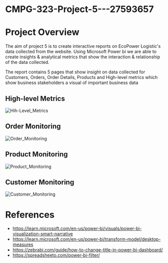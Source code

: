 # CMPG-323-Project-5---27593657

# Project Overview
The aim of project 5 is to create interactive reports on EcoPower Logistic's data collected from the website. 
Using Microsoft Power bi we are able to create insights & analytical metrics that show the interaction & relationship of the data collected.

The report contains 5 pages that show insight on data collected for Customers, Orders, Order Details, Products and High-level metrics which show business stakeholders a visual of important business data

## High-level Metrics
![Hih-Level_Metrics](https://github.com/KhutsoKgwathe/CMPG-323-Project-5---27593657/assets/141318530/fb7d7f1a-4b19-4c34-95a7-041a2c7a0786)

## Order Monitoring
![Order_Monitoring](https://github.com/KhutsoKgwathe/CMPG-323-Project-5---27593657/assets/141318530/1a6244c3-28ea-4437-a5a0-d16413fc5791)

## Product Monitoring
![Product_Monitoring](https://github.com/KhutsoKgwathe/CMPG-323-Project-5---27593657/assets/141318530/97e9ba0d-afe4-4efb-ac62-49cd026acc07)

## Customer Monitoring
![Customer_Monitoring](https://github.com/KhutsoKgwathe/CMPG-323-Project-5---27593657/assets/141318530/502169ea-824a-472c-adb4-c7d1dc16db45)




# References
- https://learn.microsoft.com/en-us/power-bi/visuals/power-bi-visualization-smart-narrative
- https://learn.microsoft.com/en-us/power-bi/transform-model/desktop-measures
- https://zebrabi.com/guide/how-to-change-title-in-power-bi-dashboard/
- https://spreadsheeto.com/power-bi-filter/
